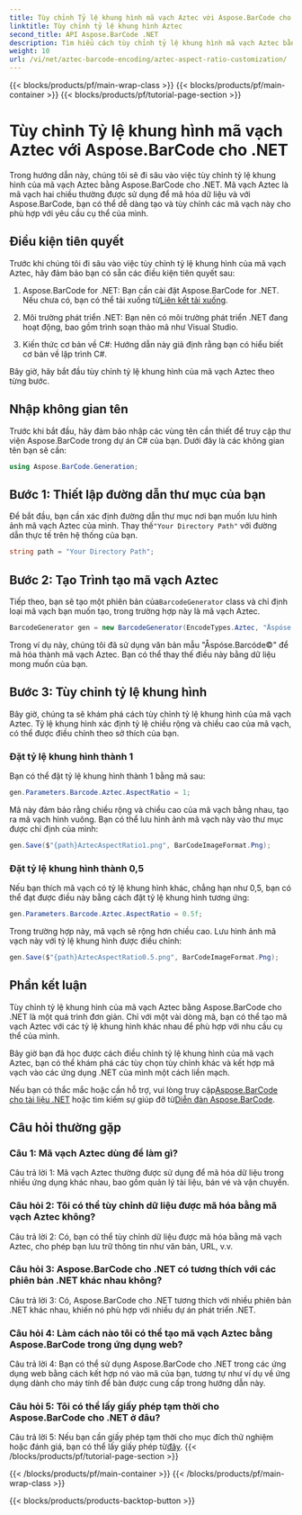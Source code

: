 ```yaml
---
title: Tùy chỉnh Tỷ lệ khung hình mã vạch Aztec với Aspose.BarCode cho .NET
linktitle: Tùy chỉnh tỷ lệ khung hình Aztec
second_title: API Aspose.BarCode .NET
description: Tìm hiểu cách tùy chỉnh tỷ lệ khung hình mã vạch Aztec bằng Aspose.BarCode cho .NET. Tạo mã vạch linh hoạt, độc đáo cho các ứng dụng .NET của bạn.
weight: 10
url: /vi/net/aztec-barcode-encoding/aztec-aspect-ratio-customization/
---
```


{{< blocks/products/pf/main-wrap-class >}}
{{< blocks/products/pf/main-container >}}
{{< blocks/products/pf/tutorial-page-section >}}

# Tùy chỉnh Tỷ lệ khung hình mã vạch Aztec với Aspose.BarCode cho .NET

Trong hướng dẫn này, chúng tôi sẽ đi sâu vào việc tùy chỉnh tỷ lệ khung hình của mã vạch Aztec bằng Aspose.BarCode cho .NET. Mã vạch Aztec là mã vạch hai chiều thường được sử dụng để mã hóa dữ liệu và với Aspose.BarCode, bạn có thể dễ dàng tạo và tùy chỉnh các mã vạch này cho phù hợp với yêu cầu cụ thể của mình.

## Điều kiện tiên quyết

Trước khi chúng tôi đi sâu vào việc tùy chỉnh tỷ lệ khung hình của mã vạch Aztec, hãy đảm bảo bạn có sẵn các điều kiện tiên quyết sau:

1.  Aspose.BarCode for .NET: Bạn cần cài đặt Aspose.BarCode for .NET. Nếu chưa có, bạn có thể tải xuống từ[Liên kết tải xuống](https://releases.aspose.com/barcode/net/).

2. Môi trường phát triển .NET: Bạn nên có môi trường phát triển .NET đang hoạt động, bao gồm trình soạn thảo mã như Visual Studio.

3. Kiến thức cơ bản về C#: Hướng dẫn này giả định rằng bạn có hiểu biết cơ bản về lập trình C#.

Bây giờ, hãy bắt đầu tùy chỉnh tỷ lệ khung hình của mã vạch Aztec theo từng bước.

## Nhập không gian tên

Trước khi bắt đầu, hãy đảm bảo nhập các vùng tên cần thiết để truy cập thư viện Aspose.BarCode trong dự án C# của bạn. Dưới đây là các không gian tên bạn sẽ cần:

```csharp
using Aspose.BarCode.Generation;
```

## Bước 1: Thiết lập đường dẫn thư mục của bạn

 Để bắt đầu, bạn cần xác định đường dẫn thư mục nơi bạn muốn lưu hình ảnh mã vạch Aztec của mình. Thay thế`"Your Directory Path"` với đường dẫn thực tế trên hệ thống của bạn.

```csharp
string path = "Your Directory Path";
```

## Bước 2: Tạo Trình tạo mã vạch Aztec

 Tiếp theo, bạn sẽ tạo một phiên bản của`BarcodeGenerator` class và chỉ định loại mã vạch bạn muốn tạo, trong trường hợp này là mã vạch Aztec.

```csharp
BarcodeGenerator gen = new BarcodeGenerator(EncodeTypes.Aztec, "Åspóse.Barcóde©");
```

Trong ví dụ này, chúng tôi đã sử dụng văn bản mẫu "Åspóse.Barcóde©" để mã hóa thành mã vạch Aztec. Bạn có thể thay thế điều này bằng dữ liệu mong muốn của bạn.

## Bước 3: Tùy chỉnh tỷ lệ khung hình

Bây giờ, chúng ta sẽ khám phá cách tùy chỉnh tỷ lệ khung hình của mã vạch Aztec. Tỷ lệ khung hình xác định tỷ lệ chiều rộng và chiều cao của mã vạch, có thể được điều chỉnh theo sở thích của bạn.

### Đặt tỷ lệ khung hình thành 1

Bạn có thể đặt tỷ lệ khung hình thành 1 bằng mã sau:

```csharp
gen.Parameters.Barcode.Aztec.AspectRatio = 1;
```

Mã này đảm bảo rằng chiều rộng và chiều cao của mã vạch bằng nhau, tạo ra mã vạch hình vuông. Bạn có thể lưu hình ảnh mã vạch này vào thư mục được chỉ định của mình:

```csharp
gen.Save($"{path}AztecAspectRatio1.png", BarCodeImageFormat.Png);
```

### Đặt tỷ lệ khung hình thành 0,5

Nếu bạn thích mã vạch có tỷ lệ khung hình khác, chẳng hạn như 0,5, bạn có thể đạt được điều này bằng cách đặt tỷ lệ khung hình tương ứng:

```csharp
gen.Parameters.Barcode.Aztec.AspectRatio = 0.5f;
```

Trong trường hợp này, mã vạch sẽ rộng hơn chiều cao. Lưu hình ảnh mã vạch này với tỷ lệ khung hình được điều chỉnh:

```csharp
gen.Save($"{path}AztecAspectRatio0.5.png", BarCodeImageFormat.Png);
```

## Phần kết luận

Tùy chỉnh tỷ lệ khung hình của mã vạch Aztec bằng Aspose.BarCode cho .NET là một quá trình đơn giản. Chỉ với một vài dòng mã, bạn có thể tạo mã vạch Aztec với các tỷ lệ khung hình khác nhau để phù hợp với nhu cầu cụ thể của mình.

Bây giờ bạn đã học được cách điều chỉnh tỷ lệ khung hình của mã vạch Aztec, bạn có thể khám phá các tùy chọn tùy chỉnh khác và kết hợp mã vạch vào các ứng dụng .NET của mình một cách liền mạch.

 Nếu bạn có thắc mắc hoặc cần hỗ trợ, vui lòng truy cập[Aspose.BarCode cho tài liệu .NET](https://reference.aspose.com/barcode/net/) hoặc tìm kiếm sự giúp đỡ từ[Diễn đàn Aspose.BarCode](https://forum.aspose.com/c/barcode/13).

## Câu hỏi thường gặp

### Câu 1: Mã vạch Aztec dùng để làm gì?

Câu trả lời 1: Mã vạch Aztec thường được sử dụng để mã hóa dữ liệu trong nhiều ứng dụng khác nhau, bao gồm quản lý tài liệu, bán vé và vận chuyển.

### Câu hỏi 2: Tôi có thể tùy chỉnh dữ liệu được mã hóa bằng mã vạch Aztec không?

Câu trả lời 2: Có, bạn có thể tùy chỉnh dữ liệu được mã hóa bằng mã vạch Aztec, cho phép bạn lưu trữ thông tin như văn bản, URL, v.v.

### Câu hỏi 3: Aspose.BarCode cho .NET có tương thích với các phiên bản .NET khác nhau không?

Câu trả lời 3: Có, Aspose.BarCode cho .NET tương thích với nhiều phiên bản .NET khác nhau, khiến nó phù hợp với nhiều dự án phát triển .NET.

### Câu hỏi 4: Làm cách nào tôi có thể tạo mã vạch Aztec bằng Aspose.BarCode trong ứng dụng web?

Câu trả lời 4: Bạn có thể sử dụng Aspose.BarCode cho .NET trong các ứng dụng web bằng cách kết hợp nó vào mã của bạn, tương tự như ví dụ về ứng dụng dành cho máy tính để bàn được cung cấp trong hướng dẫn này.

### Câu hỏi 5: Tôi có thể lấy giấy phép tạm thời cho Aspose.BarCode cho .NET ở đâu?

Câu trả lời 5: Nếu bạn cần giấy phép tạm thời cho mục đích thử nghiệm hoặc đánh giá, bạn có thể lấy giấy phép từ[đây](https://purchase.aspose.com/temporary-license/).
{{< /blocks/products/pf/tutorial-page-section >}}

{{< /blocks/products/pf/main-container >}}
{{< /blocks/products/pf/main-wrap-class >}}

{{< blocks/products/products-backtop-button >}}
